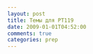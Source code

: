 ```yaml
---
layout: post
title: Темы для РТ119
date: 2009-01-01T04:52:00
comments: true
categories: prep
---
```


